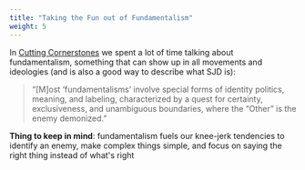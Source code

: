 ```yaml
---
title: "Taking the Fun out of Fundamentalism"
weight: 5
---
```


In [Cutting Cornerstones](https://3.course.sjmd.space) we spent a lot of time talking about fundamentalism, something that can show up in all movements and ideologies (and is also a good way to describe what SJD is):

> “[M]ost ‘fundamentalisms’ involve special forms of identity politics, meaning, and labeling, characterized by a quest for certainty, exclusiveness, and unambiguous boundaries, where the “Other” is the enemy demonized.”

**Thing to keep in mind**: fundamentalism fuels our knee-jerk tendencies to identify an enemy, make complex things simple, and focus on saying the right thing instead of what's right
